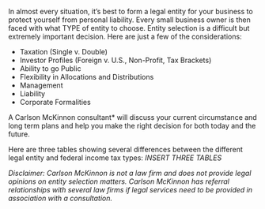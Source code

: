 
In almost every situation, it’s best to form a legal entity for your business to protect yourself from personal liability. Every small business owner is then faced with what TYPE of entity to choose. Entity selection is a difficult but extremely important decision. Here are just a few of the considerations:

* Taxation (Single v. Double)
* Investor Profiles (Foreign v. U.S., Non-Profit, Tax Brackets)
* Ability to go Public
* Flexibility in Allocations and Distributions
* Management
* Liability
* Corporate Formalities

A Carlson McKinnon consultant* will discuss your current circumstance and long term plans and help you make the right decision for both today and the future.

Here are three tables showing several differences between the different legal entity and federal income tax types:
*INSERT THREE TABLES*

*Disclaimer: Carlson McKinnon is not a law firm and does not provide legal opinions on entity selection matters. Carlson McKinnon has referral relationships with several law firms if legal services need to be provided in association with a consultation.*
